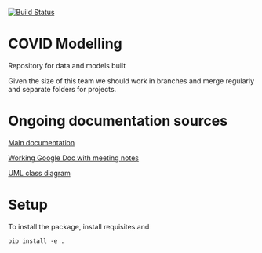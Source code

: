 [![Build Status](https://travis-ci.com/arnauqb/covidmodelling.svg?token=RZpZVED1uFcNhmBpzes5&branch=master)](https://travis-ci.com/arnauqb/covidmodelling)

# COVID Modelling

Repository for data and models built

Given the size of this team we should work in branches and merge regularly and separate folders for projects.

# Ongoing documentation sources

[Main documentation](https://josephpb.github.io/covidmodelling)

[Working Google Doc with meeting notes](https://docs.google.com/document/d/1EwwHZ0s3uVWmkEdhiw94cqrhfoLsTu_Pay2H11LjVOw/edit)<br>

[UML class diagram](https://drive.google.com/file/d/1YMUAePtUvx1xLVObjnz1n5IkDfJOkmD8/view)

# Setup

To install the package, install requisites and

``pip install -e .``

